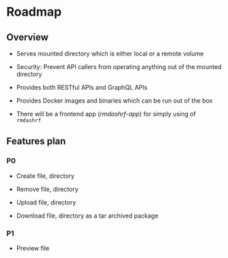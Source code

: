 # Roadmap

## Overview

- Serves mounted directory which is either local or a remote volume

- Security: Prevent API callers from operating anything out of the mounted directory

- Provides both RESTful APIs and GraphQL APIs

- Provides Docker images and binaries which can be run out of the box

- There will be a frontend app (_rmdashrf-app_) for simply using of `rmdashrf`

## Features plan

### P0

- Create file, directory

- Remove file, directory

- Upload file, directory

- Download file, directory as a tar archived package

### P1

- Preview file